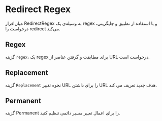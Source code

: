 # Redirect Regex

میان‌افزار RedirectRegex به وسیله‌ی یک regex و با استفاده از تطبیق و جایگزینی، درخواست را redirect می‌کند.

## Regex

گزینه `regex`، یک regex برای مطابقت و گرفتن عناصر از URL درخواست است.

## Replacement

گزینه `Replacement` نحوه تغییر URL را برای داشتن URL هدف جدید تعریف می کند.

## Permanent

گزینه Permanent را برای اعمال تغییر مسیر دائمی تنظیم کنید.
